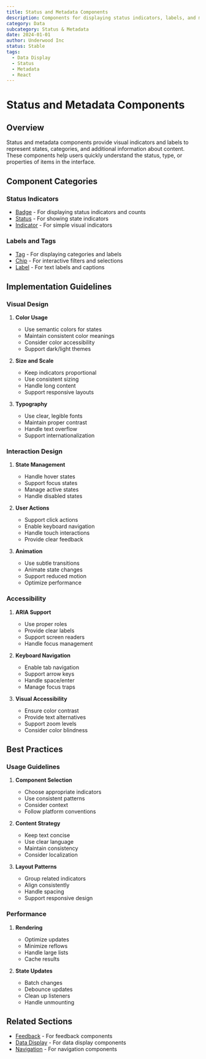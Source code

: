 ```yaml
---
title: Status and Metadata Components
description: Components for displaying status indicators, labels, and metadata
category: Data
subcategory: Status & Metadata
date: 2024-01-01
author: Underwood Inc
status: Stable
tags:
  - Data Display
  - Status
  - Metadata
  - React
---
```


# Status and Metadata Components

## Overview

Status and metadata components provide visual indicators and labels to represent states, categories, and additional information about content. These components help users quickly understand the status, type, or properties of items in the interface.

## Component Categories

### Status Indicators

- [Badge](/react-component-patterns/data/status-and-metadata/badge.md) - For displaying status indicators and counts
- [Status](/react-component-patterns/data/status-and-metadata/status.md) - For showing state indicators
- [Indicator](/react-component-patterns/data/status-and-metadata/indicator.md) - For simple visual indicators

### Labels and Tags

- [Tag](/react-component-patterns/data/status-and-metadata/tag.md) - For displaying categories and labels
- [Chip](/react-component-patterns/data/status-and-metadata/chip.md) - For interactive filters and selections
- [Label](/react-component-patterns/data/status-and-metadata/label.md) - For text labels and captions

## Implementation Guidelines

### Visual Design

1. **Color Usage**
   - Use semantic colors for states
   - Maintain consistent color meanings
   - Consider color accessibility
   - Support dark/light themes

2. **Size and Scale**
   - Keep indicators proportional
   - Use consistent sizing
   - Handle long content
   - Support responsive layouts

3. **Typography**
   - Use clear, legible fonts
   - Maintain proper contrast
   - Handle text overflow
   - Support internationalization

### Interaction Design

1. **State Management**
   - Handle hover states
   - Support focus states
   - Manage active states
   - Handle disabled states

2. **User Actions**
   - Support click actions
   - Enable keyboard navigation
   - Handle touch interactions
   - Provide clear feedback

3. **Animation**
   - Use subtle transitions
   - Animate state changes
   - Support reduced motion
   - Optimize performance

### Accessibility

1. **ARIA Support**
   - Use proper roles
   - Provide clear labels
   - Support screen readers
   - Handle focus management

2. **Keyboard Navigation**
   - Enable tab navigation
   - Support arrow keys
   - Handle space/enter
   - Manage focus traps

3. **Visual Accessibility**
   - Ensure color contrast
   - Provide text alternatives
   - Support zoom levels
   - Consider color blindness

## Best Practices

### Usage Guidelines

1. **Component Selection**
   - Choose appropriate indicators
   - Use consistent patterns
   - Consider context
   - Follow platform conventions

2. **Content Strategy**
   - Keep text concise
   - Use clear language
   - Maintain consistency
   - Consider localization

3. **Layout Patterns**
   - Group related indicators
   - Align consistently
   - Handle spacing
   - Support responsive design

### Performance

1. **Rendering**
   - Optimize updates
   - Minimize reflows
   - Handle large lists
   - Cache results

2. **State Updates**
   - Batch changes
   - Debounce updates
   - Clean up listeners
   - Handle unmounting

## Related Sections

- [Feedback](/react-component-patterns/feedback/index.md) - For feedback components
- [Data Display](/react-component-patterns/data/index.md) - For data display components
- [Navigation](/react-component-patterns/navigation/index.md) - For navigation components
